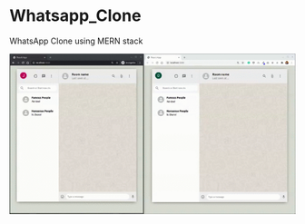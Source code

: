 # Whatsapp_Clone
WhatsApp Clone using MERN stack

![Whatsapp Demo](https://github.com/ammarjussa/Whatsapp_Clone/blob/master/whatsapp_demo.gif)



